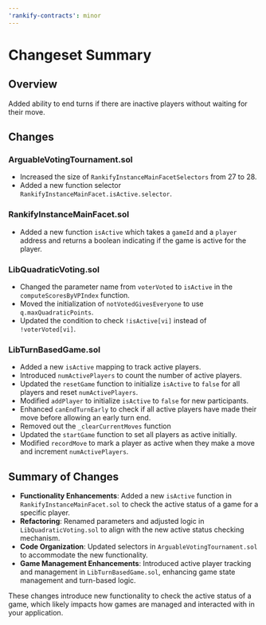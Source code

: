 ```yaml
---
'rankify-contracts': minor
---
```


# Changeset Summary

## Overview
Added ability to end turns if there are inactive players without waiting for their move.

## Changes

### ArguableVotingTournament.sol
- Increased the size of `RankifyInstanceMainFacetSelectors` from 27 to 28.
- Added a new function selector `RankifyInstanceMainFacet.isActive.selector`.

### RankifyInstanceMainFacet.sol
- Added a new function `isActive` which takes a `gameId` and a `player` address and returns a boolean indicating if the game is active for the player.

### LibQuadraticVoting.sol
- Changed the parameter name from `voterVoted` to `isActive` in the `computeScoresByVPIndex` function.
- Moved the initialization of `notVotedGivesEveryone` to use `q.maxQuadraticPoints`.
- Updated the condition to check `!isActive[vi]` instead of `!voterVoted[vi]`.

### LibTurnBasedGame.sol
- Added a new `isActive` mapping to track active players.
- Introduced `numActivePlayers` to count the number of active players.
- Updated the `resetGame` function to initialize `isActive` to `false` for all players and reset `numActivePlayers`.
- Modified `addPlayer` to initialize `isActive` to `false` for new participants.
- Enhanced `canEndTurnEarly` to check if all active players have made their move before allowing an early turn end.
- Removed out the `_clearCurrentMoves` function
- Updated the `startGame` function to set all players as active initially.
- Modified `recordMove` to mark a player as active when they make a move and increment `numActivePlayers`.

## Summary of Changes
- **Functionality Enhancements**: Added a new `isActive` function in `RankifyInstanceMainFacet.sol` to check the active status of a game for a specific player.
- **Refactoring**: Renamed parameters and adjusted logic in `LibQuadraticVoting.sol` to align with the new active status checking mechanism.
- **Code Organization**: Updated selectors in `ArguableVotingTournament.sol` to accommodate the new functionality.
- **Game Management Enhancements**: Introduced active player tracking and management in `LibTurnBasedGame.sol`, enhancing game state management and turn-based logic.

These changes introduce new functionality to check the active status of a game, which likely impacts how games are managed and interacted with in your application.
